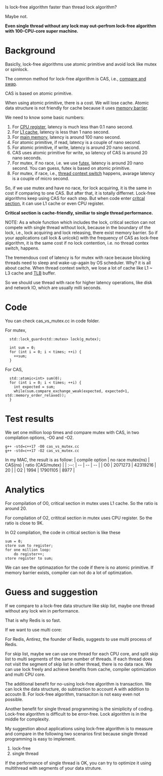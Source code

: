 Is lock-free algorithm faster than thread lock algorithm? 

Maybe not.

**Even single thread without any lock may out-perfrom lock-free algorithm with 100-CPU-core super machine.**

# Background

Basiclly, lock-free algorithms use atomic primitive and avoid lock like mutex or spinlock.

The common method for lock-free algorithm is CAS, i.e., [compare and swap](https://en.wikipedia.org/wiki/Compare-and-swap).

CAS is based on atomic primitive.

When using atomic primitive, there is a cost. We will lose cache. Atomic data structure is not friendly for cache because it uses [memory barrier](https://en.wikipedia.org/wiki/Memory_barrier).

We need to know some basic numbers:

1. For [CPU register](https://en.wikipedia.org/wiki/Processor_register), latency is much less than 0.1 nano second.
2. For [L1 cache](https://en.wikipedia.org/wiki/CPU_cache), latency is less than 1 nano second.
3. For [main memory](https://en.wikipedia.org/wiki/Computer_memory), latency is around 100 nano second.
4. For atomic primitive, if read, latency is a couple of nano second.
5. For atomic primitive, if write, latency is around 20 nano second.
6. CAS uses atomic primitive for write, so latency of CAS is around 20 nano seconds.
7. For mutex, if no race, i.e. we use [futex](https://en.wikipedia.org/wiki/Futex), latency is around 20 nano second. You can guess, futex is based on atomic primitive.
8. For mutex, if race, i.e., [thread context switch](https://en.wikipedia.org/wiki/Context_switch) happens, avarage latency is a couple of micro second.

So, if we use mutex and have no race, for lock acquiring, it is the same in cost if comparing to one CAS. But after that, it is totally differnet. Lock-free algorithms keep using CAS for each step. But when code enter [critcal section](https://en.wikipedia.org/wiki/Critical_section), it can use L1 cache or even CPU register.

**Critical section is cache-friendly, similiar to single thread performance.**

NOTE: As a whole function which includes the lock, critical section can not compete with single thread without lock, because in the boundary of the lock, i.e., lock acquiring and lock releasing, there exist memory barrier. So if your applications call lock & unlcok() with the frequency of CAS as lock-free algorithm, it is the same cost if no lock contention, i.e. no thread contex switch, happens.  

The tremendous cost of latency is for mutex with race because blocking threads need to sleep and wake-up-again by OS scheduler. Why? it is all about cache. When thread context switch, we lose a lot of cache like L1 ~ L3 cache and [TLB](https://en.wikipedia.org/wiki/Translation_lookaside_buffer) buffer.

So we should use thread with race for higher latency operations, like disk and network IO, which are usually milli seconds.

# Code

You can check cas_vs_mutex.cc in code folder.

For mutex, 
```
  std::lock_guard<std::mutex> lock(g_mutex);

  int sum = 0;
  for (int i = 0; i < times; ++i) {
    ++sum;
  }
```

For CAS,
```
  std::atomic<int> sum(0);
  for (int i = 0; i < times; ++i) {
    int expected = sum;
    while(sum.compare_exchange_weak(expected, expected+1, std::memory_order_relaxed));
  }
```

# Test results

We set one million loop times and compare mutex with CAS, in two compilation options, -O0 and -O2.
```
g++ -std=c++17 -O0 cas_vs_mutex.cc
g++ -std=c++17 -O2 cas_vs_mutex.cc
```

In my MAC, the result is as follow:
| compile option | no race mutex(ns) | CAS(ns) | ratio (CAS/mutex) | 
| :--: | -- | -- | -- |
| O0 | 2071273 | 42319216 | 20 |
| O2 | 1994 | 17901105 | 8977 |

# Analytics

For compilation of O0, critical section in mutex uses L1 cache. So the ratio is around 20.

For compilation of O2, crititcal section in mutex uses CPU register. So the ratio is close to 9K.

In O2 compilation, the code in critical section is like these

```
sum = 0;
store sum to register;
for one million loop:
    do register++;
store register to sum;
```

We can see the optimazation for the code if there is no atomic primitive. If memory barrier exists, compiler can not do a lot of optimzation.

# Guess and suggestion

If we compare to a lock-free data structure like skip list, maybe one thread without any lock win in performance.

That is why Redis is so fast.

If we want to use multi core:

For Redis, Antirez, the founder of Redis, suggests to use multi process of Redis.

For skip list, maybe we can use one thread for each CPU core, and split skip list to multi segments of the same number of threads. If each thread does not visit the segment of skip list in other thread, there is no data race. We can use lock freely and achieve benefits from cache, compiler optimization and multi CPU core.

The additional benefit for no-using lock-free algorithm is transaction. We can lock the data structure, do subtraction to account A with addition to accoutn B. For lock-free algorithm, transaciton is not easy even not possible.   

Another benefit for single thread programming is the simiplicity of coding. Lock-free algorithm is difficult to be error-free. Lock algorithm is in the middle for complexity.

My suggestion about applications using lock-free algorithm is to measure and compare in the following two scenarios first because single thread programming is easy to implement.

1. lock-free
2. single thread

If the performance of single thread is OK, you can try to optimize it using multithread with segments of your data struture.



